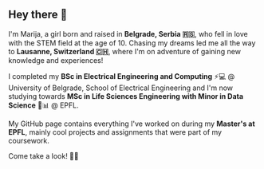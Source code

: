## Hey there 👋

I'm Marija, a girl born and raised in **Belgrade, Serbia 🇷🇸**, who fell in love with the STEM field at the age of 10. Chasing my dreams led me all the way to **Lausanne, Switzerland 🇨🇭**, where I'm on adventure of gaining new knowledge and experiences!  

I completed my **BSc in Electrical Engineering and Computing** ⚡💻 @ University of Belgrade, School of Electrical Engineering and I'm now studying towards **MSc in Life Sciences Engineering with Minor in Data Science** 🧬📊 @ EPFL.  

My GitHub page contains everything I've worked on during my **Master's at EPFL**, mainly cool projects and assignments that were part of my coursework.  

Come take a look! 👀🚀
